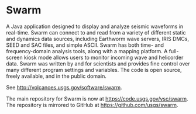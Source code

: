 # Swarm

A Java application designed to display and analyze seismic waveforms in real-time. Swarm can connect to and read from a variety of different static and dynamics data sources, including Earthworm wave servers, IRIS DMCs, SEED and SAC files, and simple ASCII. Swarm has both time- and frequency-domain analysis tools, along with a mapping platform. A full-screen kiosk mode allows users to monitor incoming wave and helicorder data. Swarm was written by and for scientists and provides fine control over many different program settings and variables. The code is open source, freely available, and in the public domain.

See http://volcanoes.usgs.gov/software/swarm.

The main repository for Swarm is now at https://code.usgs.gov/vsc/swarm.  The repository is mirrored to GitHub at https://github.com/usgs/swarm.
